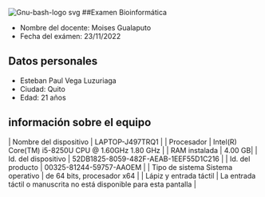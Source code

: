 ![Gnu-bash-logo svg](https://user-images.githubusercontent.com/117690546/203665354-33fc5a56-cf50-49fd-8206-ca9c44d28ff0.png)
##Examen Bioinformática
- Nombre del docente: Moises Gualaputo
- Fecha del exámen: 23/11/2022

## Datos personales 
- Esteban Paul Vega Luzuriaga
- Ciudad: Quito
- Edad: 21 años

## información sobre el equipo
| Nombre del dispositivo |	LAPTOP-J497TRQ1 |
| Procesador |	Intel(R) Core(TM) i5-8250U CPU @ 1.60GHz   1.80 GHz |
| RAM instalada	| 4.00 GB|
| Id. del dispositivo |	52DB1825-8059-482F-AEAB-1EEF55D1C216 |
| Id. del producto |	00325-81244-59757-AAOEM |
| Tipo de sistema	Sistema operativo | de 64 bits, procesador x64 |
| Lápiz y entrada táctil |	La entrada táctil o manuscrita no está disponible para esta pantalla |
